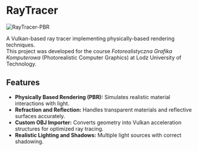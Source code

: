 # RayTracer

![RayTracer-PBR](https://github.com/user-attachments/assets/d4855c78-4703-4203-af46-0c81ea937b3d)

A Vulkan-based ray tracer implementing physically-based rendering techniques.  
This project was developed for the course *Fotorealistyczna Grafika Komputerowa* (Photorealistic Computer Graphics) at Lodz University of Technology.

##  Features

- **Physically Based Rendering (PBR):** Simulates realistic material interactions with light.
- **Refraction and Reflection:** Handles transparent materials and reflective surfaces accurately.
- **Custom OBJ Importer:** Converts geometry into Vulkan acceleration structures for optimized ray tracing.
- **Realistic Lighting and Shadows:** Multiple light sources with correct shadowing.
